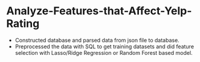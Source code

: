 # Analyze-Features-that-Affect-Yelp-Rating  

-	Constructed database and parsed data from json file to database.
-	Preprocessed the data with SQL to get training datasets and did feature selection with Lasso/Ridge Regression or Random Forest based model.   
